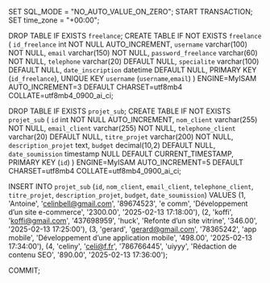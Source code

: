 SET SQL_MODE = "NO_AUTO_VALUE_ON_ZERO";
START TRANSACTION;
SET time_zone = "+00:00";

DROP TABLE IF EXISTS `freelance`;
CREATE TABLE IF NOT EXISTS `freelance` (
  `id_freelance` int NOT NULL AUTO_INCREMENT,
  `username` varchar(100) NOT NULL,
  `email` varchar(150) NOT NULL,
  `password_freelance` varchar(60) NOT NULL,
  `telephone` varchar(20) DEFAULT NULL,
  `specialite` varchar(100) DEFAULT NULL,
  `date_inscription` datetime DEFAULT NULL,
  PRIMARY KEY (`id_freelance`),
  UNIQUE KEY `username` (`username`,`email`)
) ENGINE=MyISAM AUTO_INCREMENT=3 DEFAULT CHARSET=utf8mb4 COLLATE=utf8mb4_0900_ai_ci;



DROP TABLE IF EXISTS `projet_sub`;
CREATE TABLE IF NOT EXISTS `projet_sub` (
  `id` int NOT NULL AUTO_INCREMENT,
  `nom_client` varchar(255) NOT NULL,
  `email_client` varchar(255) NOT NULL,
  `telephone_client` varchar(20) DEFAULT NULL,
  `titre_projet` varchar(200) NOT NULL,
  `description_projet` text,
  `budget` decimal(10,2) DEFAULT NULL,
  `date_soumission` timestamp NULL DEFAULT CURRENT_TIMESTAMP,
  PRIMARY KEY (`id`)
) ENGINE=MyISAM AUTO_INCREMENT=5 DEFAULT CHARSET=utf8mb4 COLLATE=utf8mb4_0900_ai_ci;

INSERT INTO `projet_sub` (`id`, `nom_client`, `email_client`, `telephone_client`, `titre_projet`, `description_projet`, `budget`, `date_soumission`) VALUES
(1, 'Antoine', 'celinbell@gmail.com', '89674523', 'e comm', 'Développement d’un site e-commerce', '2300.00', '2025-02-13 17:18:00'),
(2, 'koffi', 'koffi@gmail.com', '437698959', 'huck', 'Refonte d’un site vitrine', '346.00', '2025-02-13 17:25:00'),
(3, 'gerard', 'gerard@gmail.com', '78365242', 'app mobile', 'Développement d’une application mobile', '498.00', '2025-02-13 17:34:00'),
(4, 'celiny', 'celi@f.fr', '786766445', 'uiyyy', 'Rédaction de contenu SEO', '890.00', '2025-02-13 17:36:00');

COMMIT;

